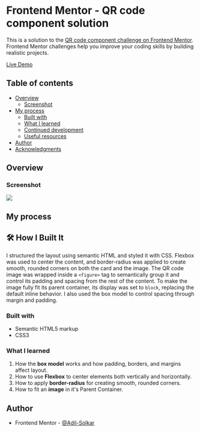 # Frontend Mentor - QR code component solution

This is a solution to the [QR code component challenge on Frontend Mentor](https://www.frontendmentor.io/challenges/qr-code-component-iux_sIO_H). Frontend Mentor challenges help you improve your coding skills by building realistic projects.

[Live Demo](https://adil-solkar.github.io/qr-code-component-main/) 

## Table of contents

- [Overview](#overview)
  - [Screenshot](#screenshot)
- [My process](#my-process)
  - [Built with](#built-with)
  - [What I learned](#what-i-learned)
  - [Continued development](#continued-development)
  - [Useful resources](#useful-resources)
- [Author](#author)
- [Acknowledgments](#acknowledgments)


## Overview

### Screenshot

![](./solution-screenshot.jpg)

## My process

## 🛠️ How I Built It

I structured the layout using semantic HTML and styled it with CSS. Flexbox was used to center the content, and border-radius was applied to create smooth, rounded corners on both the card and the image. The QR code image was wrapped inside a `<figure>` tag to semantically group it and control its padding and spacing from the rest of the content.
To make the image fully fit its parent container, its display was set to `block`, replacing the default inline behavior. I also used the box model to control spacing through margin and padding.

### Built with

- Semantic HTML5 markup
- CSS3

### What I learned

1. How the **box model** works and how padding, borders, and margins affect layout.
2. How to use **Flexbox** to center elements both vertically and horizontally.
3. How to apply **border-radius** for creating smooth, rounded corners.
4. How to fit an **image** in it's Parent Container. 

## Author

- Frontend Mentor - [@Adil-Solkar](https://www.frontendmentor.io/profile/Adil-Solkar)
